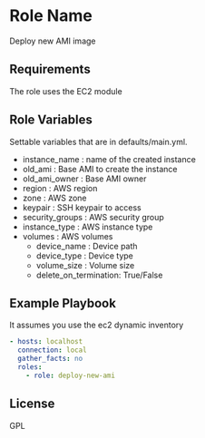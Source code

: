 Role Name
=========

Deploy new AMI image

Requirements
------------

The role uses the EC2 module

Role Variables
--------------

Settable variables that are in defaults/main.yml.

* instance_name   : name of the created instance
* old_ami         : Base AMI to create the instance
* old_ami_owner   : Base AMI owner
* region          : AWS region
* zone            : AWS zone
* keypair         : SSH keypair to access
* security_groups : AWS security group
* instance_type   : AWS instance type
* volumes         : AWS volumes
  * device_name   : Device path
  * device_type   : Device type
  * volume_size   : Volume size
  * delete_on_termination: True/False

Example Playbook
----------------

It assumes you use the ec2 dynamic inventory

```yaml
- hosts: localhost
  connection: local
  gather_facts: no
  roles:
    - role: deploy-new-ami
```

License
-------

GPL

